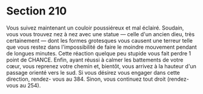 # Section 210

Vous suivez maintenant un couloir poussiéreux et mal éclairé. 
Soudain, vous vous trouvez nez à nez avec une statue — celle d'un 
ancien dieu, très certainement — dont les formes grotesques 
vous causent une terreur telle que vous restez 
dans 
l'impossibilité de faire le moindre mouvement pendant de 
longues minutes. Cette réaction quelque peu stupide vous fait 
perdre 1 point de CHANCE. Enfin, ayant réussi à calmer les 
battements de votre cœur, vous reprenez votre chemin et, 
bientôt, vous arrivez à la hauteur d'un passage orienté vers le 
sud. Si vous désirez vous engager dans cette direction, rendez-
vous au 384. Sinon, vous continuez tout droit (rendez-vous au 
254).